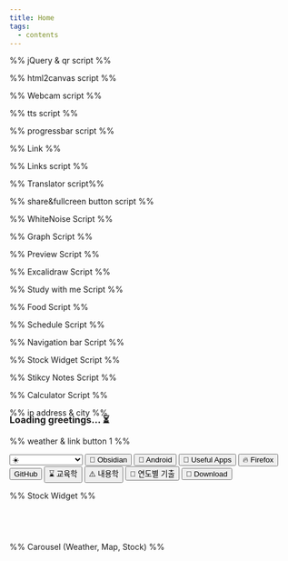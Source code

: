 ```yaml
---
title: Home
tags:
  - contents
---
```

%% jQuery & qr script %%
<script src="https://cdnjs.cloudflare.com/ajax/libs/jquery/3.7.1/jquery.min.js"></script>
<script src="script/qrcode.js"></script>
%% html2canvas script %%
<script src="script/html2canvas.js"></script>
%% Webcam script %%
<script src="script/cam.js"></script>
%% tts script %%
<script src="script/tts.js"></script>
%% progressbar script %%
<script>
function getCurrentProgress(){
  const firstDateOfYear = new Date(new Date().getFullYear(), 0, 1);
  const currentDate = new Date();
  return ((((currentDate - firstDateOfYear) / (1000 * 60 * 60 * 24)) * 100) / 365).toFixed(1);}
function updateUI() {const percent = getCurrentProgress();
  const barItem = document.getElementsByClassName('bar')[0];barItem.style.width = `${percent}%`;
  const counterItem = document.getElementsByClassName('value')[0];
  if (percent>100){counterItem.textContent = `100%`}else{counterItem.textContent = `${percent}%`;}}
setInterval(function() {updateUI();return arguments.callee;}(), 1000);
</script>

%% Link %%
<style>#ClockWidget{margin-top:-25px;margin-bottom:-2px;font-size:1.7em;}
h3{margin-top:-15px}#TopBtn,#DownBtn,#threedots{display:none}</style>
%% Links script %%
<script type="text/javascript">
var url = document.getElementById( 'linkshare' );
url.onchange = function() {window.open( this.options[ this.selectedIndex ].value, '_blank');
$('#linkshare').prop('selectedIndex',0);};
</script>
%% Translator script%%
<script>window.ResetTranslate = () => jQuery('#\\:1\\.container').contents().find('#\\:1\\.restore').click();</script>
<script>
    function googleTranslateElementInit() {
        new google.translate.TranslateElement({pageLanguage: 'en'},'google_translate_element');}
</script>
<script type="text/javascript" src="//translate.google.com/translate_a/element.js?cb=googleTranslateElementInit"></script>
%% share&fullcreen button script %%
<script src="script/full-share.js"></script>
%% WhiteNoise Script %%
<script type="text/javascript" src="script/WN.js"></script>
%% Graph Script %%
<script src="script/graph.js"></script>
%% Preview Script %%
<script src="script/preview.js"></script>
%% Excalidraw Script %%
<script src="script/excalidraw.js"></script>
%% Study with me Script %%
<script src="script/study.js"></script>
%% Food Script %%
<script src="script/meal.js"></script>
%% Schedule Script %%
<script src="script/scheduler.js"></script>
%% Navigation bar Script %%
<script src="script/navbar.js"></script>
<script src="script/resize-dialog.js"></script>
%% Stock Widget Script %%
<script src="script/home-stock.js"></script>
%% Stikcy Notes Script %%
<script src="script/sticky-script.js"></script>
%% Calculator Script %%
<script src="script/calc.js"></script>

%% ip address & city %%
<h3 id="greeting" style="white-space: nowrap !important; display: inline-block; line-height: 1.2 !important; max-width: 100%; margin: -19px 0 4px 0 !important;"><span id="hello" style="margin: 0 !important; padding: 0 !important; white-space: nowrap; font-size: inherit; display: inline-block;"></span><span id="browser" style="white-space: nowrap; font-size: inherit; display: inline-block;">Loading greetings... ⏳</span></h3>
<script src='script/home-agent.js'></script>

<div><h1 style="display: inline-block;white-space: nowrap;font-size: 26px; margin: -5px 0 0 0; line-height: 1.2 !important;" id="ClockWidget" onload="showTime()"></h1></div>
<script src="script/clock.js"></script>

%% weather & link button 1 %% 
<div id="quick-menu-container">
  <span id="quick-menu">
    <select id="switchLocation">
      <option value="" disabled selected>☀️</option>
      <option value="en/37d57126d98/seoul/">서울</option>
      <option value="ja/35d69139d69/tokyo/">東京</option>
      <option value="zh/39d90116d41/beijing/">北京</option>
      <option value="en/36d78n119d42/california/">California</option>
      <option value="en/40d71n74d01/new-york/">New York</option>
      <option value="en/51d51n0d13/london/">London</option>
      <option value="fr/48d862d35/paris/">Paris</option>
      <option value="de/52d5213d40/berlin/">Berlin</option>
      <option value="en/n33d87151d21/sydney/">Sydney</option>
      <option value="en/49d28n123d12/vancouver/">Vancouver</option>
      <option value="es/40d42n3d70/madrid/">Madrid</option>
      <option value="en/0d54116d42/east-kalimantan/">Kalimantan</option>
      <option value="ar/24d4554d38/abu-dhabi/">أَبُو ظَبْيٍ</option>
      <option value="en/28d6177d21/new-delhi/">नई दिल्ली</option>
      <option value="pl/52d2321d01/warsaw/">Warszawa</option>
      <option value="de/46d957d45/bern/">Bärn</option>
      <option value="en/45d8215d98/zagreb/">Zagreb</option>
      <option value="en/47d89106d91/ulaanbaatar/">Улаанбаатар</option>
      <option value="en/21d03105d83/hanoi/">Hà Nội</option>
      <option value="sv/59d3318d07/stockholm/">Stockholm</option>
      <option value="es/19d25n99d10/mexico-city/">Ciudad de México</option>
      <option value="ar/30d0431d24/cairo/">القاهرة</option>
      <option value="en/1d35103d82/singapore/">Singapore</option>
      <option value="en/11d80n15d18/guinea-bissau/">Bissau</option>
      <option value="ar/36d8110d18/tunis/">تونس</option>
      <option value="en/5d60n0d19/accra/">Accra</option>
      <option value="fr/14d72n17d47/dakar/">Dakar</option>
      <option value="en/n15d3928d32/lusaka/">Lusaka</option>
      <option value="ar/36d703d06/algiers-province/">الجزائر</option>
      <option value="fr/11d8342d59/djibouti/">Djibouti</option>
      <option value="en/n13d9633d77/lilongwe/">Lilongwe</option>
      <option value="fr/12d1315d06/ndjamena/">N'Djamena</option>
      <option value="hu/47d5019d04/budapest/">Budapest</option>
      <option value="ro/44d4326d10/bucharest/">Bucureşti</option>
      <option value="uk/50d4530d52/kiev/">Київ</option>
      <option value="no/59d9110d75/oslo/">Oslo</option>
      <option value="sk/48d1517d11/bratislava/">Bratislava</option>
      <option value="en/37d9658d33/ashgabat/">Aşgabat</option>
      <option value="ru/51d1671d47/astana/">Астана</option>
      <option value="ru/40d7368d10/toshkent/">Тошкент</option>
      <option value="en/n25d7528d23/pretoria/">Pretoria</option>
      <option value="zh/22d40114d11/hong-kong/">香港</option>
      <option value="zh/25d03121d57/taipei/">台北</option>
      <option value="ar/24d7146d68/riyadh/">الرياض</option>
      <option value="pt/n15d83n47d92/brasilia/">Brasília</option>
      <option value="ru/55d7637d62/moscow/">Москва</option>
      <option value="it/41d9012d50/rome/">Rome</option>
      <option value="nl/52d374d90/amsterdam/">Amsterdam</option>
      <option value="tr/39d9332d86/ankara/">Ankara</option>
      <option value="en/13d76100d50/bangkok/">กรุงเทพมหานคร</option>
      <option value="en/45d42n75d70/ottawa/">Ottawa</option>
      <option value="en/n6d21106d85/jakarta/">Jakarta</option>
      <option value="da/55d6812d57/copenhagen/">København</option>
      <option value="en/60d1724d94/helsinki/">Helsinki</option>
      <option value="el/37d9823d73/athens/">Αθήνα</option>
      <option value="en/46d0614d51/ljubljana/">Ljubljana</option>
    </select>
    <span></span>
    <button class="quick-button" onclick="location.href='/%F0%9F%9B%A0%EF%B8%8F-Setting/%F0%9F%92%A0-Obsidian'">💠 Obsidian</button>
    <span></span>
    <button class="quick-button" onclick="location.href='/%F0%9F%9B%A0%EF%B8%8F-Setting/%F0%9F%93%B1-Android'">📱 Android</button>
    <span></span>
    <button class="quick-button" onclick="location.href='/%F0%9F%9B%A0%EF%B8%8F-Setting/%F0%9F%94%81-Useful-Apps'">🔁 Useful Apps</button>
    <span></span>
    <button class="quick-button" onclick="location.href='/%F0%9F%9B%A0%EF%B8%8F-Setting/%F0%9F%94%A5-Firefox'">🔥 Firefox</button>
    <span></span>
    <br>
    <button class="quick-button" onclick="window.open('https://github.com/filmnt', '_blank')">
      <i class="fab fa-github"></i> GitHub
    </button>
    <span></span>
    <button class="quick-button" onclick="location.href='./📓-Study/⌛-교육학'">⌛ 교육학</button>
    <span></span>
    <button class="quick-button" onclick="location.href='./📓-Study/⚠️-내용학'">⚠️ 내용학</button>
    <span></span>
    <button class="quick-button" onclick="location.href='%F0%9F%93%93-Study/%F0%9F%9A%A7-%E1%84%8B%E1%85%A7%E1%86%AB%E1%84%83%E1%85%A9%E1%84%87%E1%85%A7%E1%86%AF-%E1%84%80%E1%85%B5%E1%84%8E%E1%85%AE%E1%86%AF'">🚧 연도별 기출</button>
    <span></span>
    <button class="quick-button" onclick="location.href='./📓-Study/🚫-Download'">🚫 Download</button>
    <span></span>
  </span>
</div>
<span></span>

%% Stock Widget %%
<div class="tradingview-widget-container"><iframe id="tradingview-widget" width="100%" height="45" frameborder="0" scrolling="no" style="box-sizing: border-box;"></iframe></div>

%% Carousel (Weather, Map, Stock) %%
<style>
.slideshow-container {position: relative; margin: auto; display: block; height: 100%; width: 100%; margin-bottom: -10px;margin-top:-15px} .Slides {display: none; width: 100%; height: 100%;} .prev, .next {cursor: pointer; position: absolute; top: 50%; transform: translateY(-50%); width: 40px; height: 40px; color: #646464; font-weight: bold; font-size: 20px; transition: 0.6s ease; border-radius: 0; user-select: none; z-index: 0; display: none; align-items: center; justify-content: center; background: transparent;} .prev {left: 0;} .next {right: 0;} .prev::before, .next::before {content: ""; position: absolute; top: -20px; bottom: -20px; left: -20px; right: -20px; background: transparent;}
</style>

<div class="slideshow-container" >
<div class="Slides">
<a class="weatherwidget-io" href="https://forecast7.com/en/37d57126d98/seoul/" data-label_1="서울" data-label_2="WEATHER" data-font="Noto Sans" data-icons="Climacons Animated" data-theme="weather_one" target="_blank"> </a>
</div>

<div class="Slides">
<div id="mapping"></div>
</div>

<div class="Slides">
<iframe width="100%" height="450" src="https://embed.windy.com/embed.html?type=map&location=auto&metricRain=default&metricTemp=default&metricWind=default&zoom=5&overlay=wind&product=ecmwf&level=surface" frameborder="0" sandbox="allow-scripts allow-same-origin"></iframe>
</div>

<a class="prev" onclick="plusSlides(-1)"><i class="fa-solid fa-chevron-left fa-xl"></i></a>
<a class="next" onclick="plusSlides(1)"><i class="fa-solid fa-chevron-right fa-xl"></i></a>
</div>
%% Weather Widget / Carousel Script %%
<script src="script/home-weather.js"></script>
<script src="script/home-carousel.js"></script>

%% chat embed %%
<div class="home-container">
  <div class="home-content-area">
    <div class="home-content home-left-content" style="display: none;">
      <div class="home-youtube-wrapper"></div>
    </div>
    <div class="home-content home-center-content">
      <iframe id="home-filmnt-chat-thread" src="https://chat.filmnt.workers.dev/" frameborder="0" loading="eager"></iframe>
    </div>
    <div class="home-content home-right-content" style="display: none;">
      <div class="home-youtube-wrapper"></div>
    </div>
  </div>

  <div class="home-pagination" style="display: none;">
    <div class="home-dot home-left-dot" tabindex="0"></div>
    <div class="home-dot home-center-dot home-active" tabindex="0"></div>
    <div class="home-dot home-right-dot" tabindex="0"></div>
  </div>
</div>

<script>
const homeDots = {
  left: document.querySelector('.home-left-dot'),
  center: document.querySelector('.home-center-dot'),
  right: document.querySelector('.home-right-dot')
};

const homeContents = {
  left: document.querySelector('.home-left-content'),
  center: document.querySelector('.home-center-content'),
  right: document.querySelector('.home-right-content')
};

const iframeSrcs = {
  left: 'https://www.youtube.com/embed/mKCieTImjvU?vq=hd1080&rel=0&modestbranding=1&playsinline=1',
  right: 'https://www.youtube.com/embed/rnXIjl_Rzy4?vq=hd1080&rel=0&modestbranding=1&playsinline=1'
};

function createIframe(src) {
  const iframe = document.createElement('iframe');
  iframe.src = src;
  iframe.frameBorder = '0';
  iframe.allowFullscreen = true;
  iframe.loading = 'lazy';
  return iframe;
}

function homeSetActive(target) {
  Object.keys(homeDots).forEach(key => {
    homeDots[key].classList.toggle('home-active', key === target);
    homeContents[key].style.display = key === target ? 'block' : 'none';

    if (key !== 'center') {
      const wrapper = homeContents[key].querySelector('.home-youtube-wrapper');
      wrapper.innerHTML = ''; 
      if (key === target) {
        wrapper.appendChild(createIframe(iframeSrcs[key])); 
      }
    }
  });
}

Object.values(homeDots).forEach(dot => {
  dot.addEventListener('click', () => {
    const target = Object.keys(homeDots).find(key => homeDots[key] === dot);
    homeSetActive(target);
  });
});

document.addEventListener('DOMContentLoaded', () => {
  const pagination = document.querySelector('.home-pagination');
  const centerIframe = document.querySelector('#home-filmnt-chat-thread');

  homeContents.left.querySelector('.home-youtube-wrapper').innerHTML = '';
  homeContents.right.querySelector('.home-youtube-wrapper').innerHTML = '';

  if (centerIframe) {
    centerIframe.addEventListener('load', () => {
      pagination.style.display = 'flex';
    }, { once: true });
    setTimeout(() => {
      pagination.style.display = 'flex';
    }, 3000);
  } else {
    pagination.style.display = 'flex';
  }
});
</script>

%% sticky notes %%
<div id="sticky-container" class="sticky-container"></div>